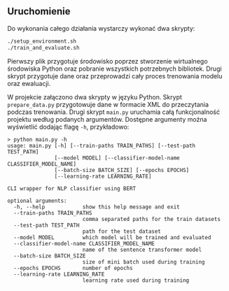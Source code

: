 ## Uruchomienie
Do wykonania całego działania wystarczy wykonać dwa skrypty:
```bash
./setup_environment.sh
./train_and_evaluate.sh
```

Pierwszy plik przygotuje środowisko poprzez stworzenie wirtualnego środowiska
Python oraz pobranie wszystkich potrzebnych bibliotek. Drugi skrypt przygotuje dane
oraz przeprowadzi cały proces trenowania modelu oraz ewaluacji.

W projekcie załączono dwa skrypty w języku Python. Skrypt `prepare_data.py` przygotowuje
dane w formacie XML do przeczytania podczas trenowania. Drugi skrypt `main.py` uruchamia
całą funkcjonalność projektu według podanych argumentów. Dostępne argumenty można
wyświetlić dodając flagę `-h`, przykładowo:
```commandline
> python main.py -h
usage: main.py [-h] [--train-paths TRAIN_PATHS] [--test-path TEST_PATH]
               [--model MODEL] [--classifier-model-name CLASSIFIER_MODEL_NAME]
               [--batch-size BATCH_SIZE] [--epochs EPOCHS]
               [--learning-rate LEARNING_RATE]

CLI wrapper for NLP classifier using BERT

optional arguments:
  -h, --help            show this help message and exit
  --train-paths TRAIN_PATHS
                        comma separated paths for the train datasets
  --test-path TEST_PATH
                        path for the test dataset
  --model MODEL         which model will be trained and evaluated
  --classifier-model-name CLASSIFIER_MODEL_NAME
                        name of the sentence transformer model
  --batch-size BATCH_SIZE
                        size of mini batch used during training
  --epochs EPOCHS       number of epochs
  --learning-rate LEARNING_RATE
                        learning rate used during training
```